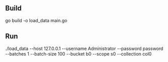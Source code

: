 ## Build

go build -o load_data main.go

## Run

./load_data --host 127.0.0.1 --username Administrator --password password --batches 1 --batch-size 100 --bucket b0 --scope s0 --collection col0
